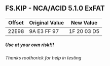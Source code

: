 ## FS.KIP - NCA/ACID 5.1.0 ExFAT  
| Offset | Original Value | New Value |
| - | - | - |
| 22E98 | 9A E3 FF 97 | 1F 20 03 D5 |  
##### Use at your own risk!!!  
###### Thanks roothorick for help in testing